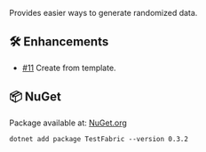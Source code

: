 Provides easier ways to generate randomized data.

## 🛠 Enhancements

- [#11](https://github.com/zhofre/test-fabric/issues/11) Create from template.

## 📦 NuGet

Package available at: [NuGet.org](https://www.nuget.org/packages/TestFabric)

```
dotnet add package TestFabric --version 0.3.2
```
